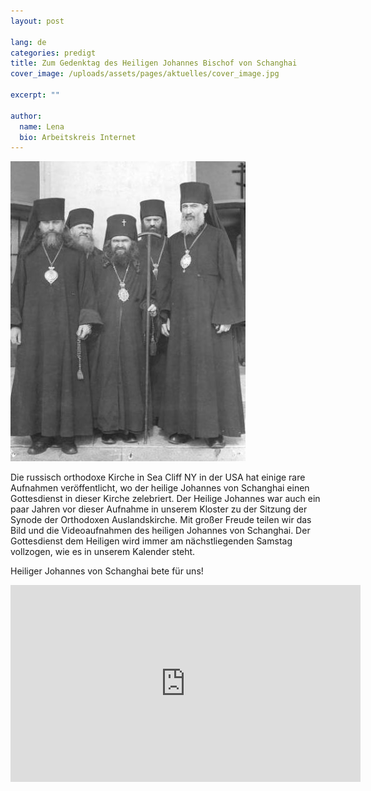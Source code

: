 ```yaml
---
layout: post

lang: de
categories: predigt
title: Zum Gedenktag des Heiligen Johannes Bischof von Schanghai
cover_image: /uploads/assets/pages/aktuelles/cover_image.jpg

excerpt: ""

author:
  name: Lena
  bio: Arbeitskreis Internet
---
```

![Hl. Johannes von Schanghai](/uploads/media/2018/hl_johann_von_shanghai.jpeg)

Die russisch orthodoxe Kirche in Sea Cliff NY in der USA hat einige rare Aufnahmen veröffentlicht, wo der heilige Johannes von Schanghai einen Gottesdienst in dieser Kirche zelebriert. Der Heilige Johannes war auch ein paar Jahren vor dieser Aufnahme in unserem Kloster zu der Sitzung der Synode der Orthodoxen Auslandskirche.
Mit großer Freude teilen wir das Bild und die Videoaufnahmen des heiligen Johannes von Schanghai.
Der Gottesdienst dem Heiligen wird immer am nächstliegenden Samstag vollzogen, wie es in unserem Kalender steht.

Heiliger Johannes von Schanghai bete für uns!

<iframe width="560" height="315" src="https://www.youtube.com/embed/PLnpokzkP60" frameborder="0" allow="accelerometer; autoplay; encrypted-media; gyroscope; picture-in-picture" allowfullscreen></iframe>
